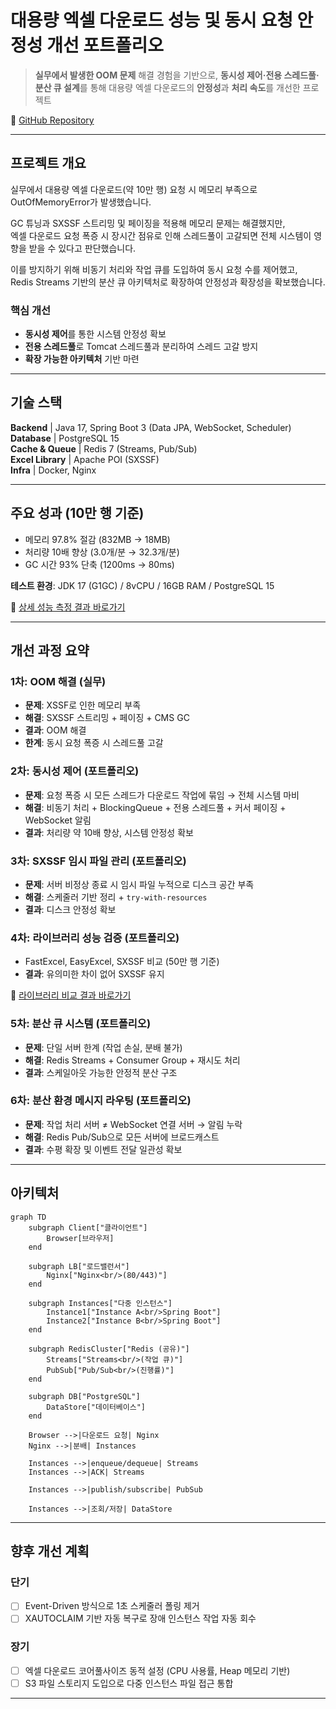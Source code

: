 # 대용량 엑셀 다운로드 성능 및 동시 요청 안정성 개선 포트폴리오

> **실무에서 발생한 OOM 문제** 해결 경험을 기반으로, **동시성 제어·전용 스레드풀·분산 큐 설계**를 통해 대용량 엑셀 다운로드의 **안정성**과 **처리 속도**를 개선한 프로젝트

📎 [GitHub Repository](https://github.com/ji1007k/sb-excel-optimizer)

---

## 프로젝트 개요

실무에서 대용량 엑셀 다운로드(약 10만 행) 요청 시 메모리 부족으로 OutOfMemoryError가 발생했습니다.  

GC 튜닝과 SXSSF 스트리밍 및 페이징을 적용해 메모리 문제는 해결했지만,  
엑셀 다운로드 요청 폭증 시 장시간 점유로 인해 스레드풀이 고갈되면 전체 시스템이 영향을 받을 수 있다고 판단했습니다.

이를 방지하기 위해 비동기 처리와 작업 큐를 도입하여 동시 요청 수를 제어했고,  
Redis Streams 기반의 분산 큐 아키텍처로 확장하여 안정성과 확장성을 확보했습니다.

### 핵심 개선
- **동시성 제어**를 통한 시스템 안정성 확보
- **전용 스레드풀**로 Tomcat 스레드풀과 분리하여 스레드 고갈 방지
- **확장 가능한 아키텍처** 기반 마련

---

## 기술 스택

**Backend** | Java 17, Spring Boot 3 (Data JPA, WebSocket, Scheduler)  
**Database** | PostgreSQL 15  
**Cache & Queue** | Redis 7 (Streams, Pub/Sub)  
**Excel Library** | Apache POI (SXSSF)  
**Infra** | Docker, Nginx

---

## 주요 성과 (10만 행 기준)

- 메모리 97.8% 절감 (832MB → 18MB)
- 처리량 10배 향상 (3.0개/분 → 32.3개/분)
- GC 시간 93% 단축 (1200ms → 80ms)

**테스트 환경**: JDK 17 (G1GC) / 8vCPU / 16GB RAM / PostgreSQL 15

📎 [상세 성능 측정 결과 바로가기](./docs/performance-test-results.md)

---

## 개선 과정 요약

### 1차: OOM 해결 (실무)
- **문제**: XSSF로 인한 메모리 부족
- **해결**: SXSSF 스트리밍 + 페이징 + CMS GC
- **결과**: OOM 해결
- **한계**: 동시 요청 폭증 시 스레드풀 고갈

### 2차: 동시성 제어 (포트폴리오)
- **문제**: 요청 폭증 시 모든 스레드가 다운로드 작업에 묶임 → 전체 시스템 마비
- **해결**: 비동기 처리 + BlockingQueue + 전용 스레드풀 + 커서 페이징 + WebSocket 알림
- **결과**: 처리량 약 10배 향상, 시스템 안정성 확보

### 3차: SXSSF 임시 파일 관리 (포트폴리오)
- **문제**: 서버 비정상 종료 시 임시 파일 누적으로 디스크 공간 부족
- **해결**: 스케줄러 기반 정리 + `try-with-resources`
- **결과**: 디스크 안정성 확보

### 4차: 라이브러리 성능 검증 (포트폴리오)
- FastExcel, EasyExcel, SXSSF 비교 (50만 행 기준)
- **결과**: 유의미한 차이 없어 SXSSF 유지

📎 [라이브러리 비교 결과 바로가기](./docs/library-performance-analysis.md)

### 5차: 분산 큐 시스템 (포트폴리오)
- **문제**: 단일 서버 한계 (작업 손실, 분배 불가)
- **해결**: Redis Streams + Consumer Group + 재시도 처리
- **결과**: 스케일아웃 가능한 안정적 분산 구조

### 6차: 분산 환경 메시지 라우팅 (포트폴리오)
- **문제**: 작업 처리 서버 ≠ WebSocket 연결 서버 → 알림 누락
- **해결**: Redis Pub/Sub으로 모든 서버에 브로드캐스트
- **결과**: 수평 확장 및 이벤트 전달 일관성 확보

---

## 아키텍처

```mermaid
graph TD
    subgraph Client["클라이언트"]
        Browser[브라우저]
    end
    
    subgraph LB["로드밸런서"]
        Nginx["Nginx<br/>(80/443)"]
    end
    
    subgraph Instances["다중 인스턴스"]
        Instance1["Instance A<br/>Spring Boot"]
        Instance2["Instance B<br/>Spring Boot"]
    end
    
    subgraph RedisCluster["Redis (공유)"]
        Streams["Streams<br/>(작업 큐)"]
        PubSub["Pub/Sub<br/>(진행률)"]
    end
    
    subgraph DB["PostgreSQL"]
        DataStore["데이터베이스"]
    end
    
    Browser -->|다운로드 요청| Nginx
    Nginx -->|분배| Instances
    
    Instances -->|enqueue/dequeue| Streams
    Instances -->|ACK| Streams
    
    Instances -->|publish/subscribe| PubSub
    
    Instances -->|조회/저장| DataStore
```

---

## 향후 개선 계획

### 단기
- [ ] Event-Driven 방식으로 1초 스케줄러 폴링 제거
- [ ] XAUTOCLAIM 기반 자동 복구로 장애 인스턴스 작업 자동 회수

### 장기
- [ ] 엑셀 다운로드 코어풀사이즈 동적 설정 (CPU 사용률, Heap 메모리 기반)
- [ ] S3 파일 스토리지 도입으로 다중 인스턴스 파일 접근 통합

---